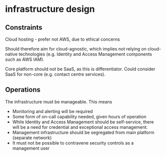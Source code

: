 # infrastructure design

## Constraints

Cloud hosting - prefer not AWS, due to ethical concerns

Should therefore aim for cloud-agnostic, which implies not relying on cloud-native technologies \(e.g. Identity and Access Management components such as AWS IAM\).

Core platform should not be SaaS, as this is differentiator. Could consider SaaS for non-core \(e.g. contact centre services\).

## Operations

The infrastructure must be manageable. This means

* Monitoring and alerting will be required
* Some form of on-call capability needed, given hours of operation
* While Identity and Access Management should be self-service, there will be a need for credential and exceptional access management.
* Management infrastructure should be segregated from main platform \(separate network\)
* It must not be possible to contravene security controls as a management user

